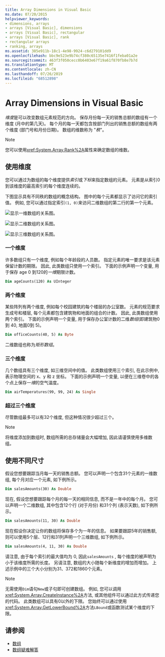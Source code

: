 ```yaml
---
title: Array Dimensions in Visual Basic
ms.date: 07/20/2015
helpviewer_keywords:
- dimensions, arrays
- arrays [Visual Basic], dimensions
- arrays [Visual Basic], rectangular
- arrays [Visual Basic], rank
- rectangular arrays
- ranking, arrays
ms.assetid: 385e911b-18c1-4e98-9924-c6d279101dd9
ms.openlocfilehash: bbc9e523e9b74cf380c65135e7416f1feba01a2e
ms.sourcegitcommit: 463f3f050cecc0b6403e67f19a61f870fb8e7b7d
ms.translationtype: MT
ms.contentlocale: zh-CN
ms.lasthandoff: 07/26/2019
ms.locfileid: "68512898"
---
```

# <a name="array-dimensions-in-visual-basic"></a>Array Dimensions in Visual Basic

*维度*是可以改变数组元素规范的方向。 保存月份每一天的销售总额的数组有一个维度 (月中的第几天)。 每个月的每一天都包含按部门列出的销售总额的数组有两个维度 (部门号和月份日期)。 数组的维数称为 "*秩*"。

> [!NOTE]
> 您可以使用<xref:System.Array.Rank%2A>属性来确定数组的维数。

## <a name="working-with-dimensions"></a>使用维度

您可以通过为数组的每个维度提供*索引*或*下标*来指定数组的元素。 元素是从索引0到该维度的最高索引的每个维度连续的。

下图显示具有不同秩的数组的概念结构。 图中的每个元素都显示了访问它的索引值。 例如, 您可以通过指定索引`(1, 0)`来访问二维数组的第二行的第一个元素。

![显示一维数组的关系图。](./media/array-dimensions/one-dimensional-array.gif)

![显示二维数组的关系图。](./media/array-dimensions/two-dimensional-array.gif)

![显示三维数组的关系图。](./media/array-dimensions/three-dimensional-array.gif)

### <a name="one-dimension"></a>一个维度

许多数组只有一个维度, 例如每个年龄段的人员数。 指定元素的唯一要求是该元素保留计数的期限。 因此, 此类数组只使用一个索引。 下面的示例声明一个变量, 用于保存 age 0 到120的*一维*期限计数。

```vb
Dim ageCounts(120) As UInteger
```

### <a name="two-dimensions"></a>两个维度

某些阵列有两个维度, 例如每个校园建筑的每个楼层的办公室数。 元素的规范要求生成号和楼层, 每个元素都包含建筑物和地面的组合的计数。 因此, 此类数组使用两个索引。 下面的示例声明一个变量, 用于保存办公室计数的二维*数组*(即建筑物0到 40, 地面0到 5)。

```vb
Dim officeCounts(40, 5) As Byte
```

二维数组也称为*矩形数组*。

### <a name="three-dimensions"></a>三个维度

几个数组具有三个维度, 如三维空间中的值。 此类数组使用三个索引, 在此示例中, 表示物理空间的 x、y 和 z 坐标。 下面的示例声明一个变量, 以便在三维卷中的各个点上保存一*维*的空气温度。

```vb
Dim airTemperatures(99, 99, 24) As Single
```

### <a name="more-than-three-dimensions"></a>超过三个维度

尽管数组最多可以有32个维度, 但这种情况很少超过三个。

> [!NOTE]
> 将维度添加到数组时, 数组所需的总存储量会大幅增加, 因此请谨慎使用多维数组。

## <a name="using-different-dimensions"></a>使用不同尺寸

假设您想要跟踪当月每一天的销售总额。 您可以声明一个包含31个元素的一维数组, 每个月对应一个元素, 如下例所示。

```vb
Dim salesAmounts(30) As Double
```

现在, 假设您想要跟踪每个月的每一天的相同信息, 而不是一年中的每个月。 您可以声明一个二维数组, 其中包含12个行 (对于月份) 和31个列 (表示天数), 如下例所示。

```vb
Dim salesAmounts(11, 30) As Double
```

现在假设你决定让你的数组将保存多个为一年的信息。 如果要跟踪5年的销售额, 则可以使用5个层、12行和31列声明一个三维数组, 如下例所示。

```vb
Dim salesAmounts(4, 11, 30) As Double
```

请注意, 由于每个索引的最大值均为 0, 因此`salesAmounts` , 每个维度的被声明为小于该维度所需的长度。 另请注意, 数组的大小随每个新维度的增加而增加。 上述示例中的三个大小分别为31、372和1860个元素。

> [!NOTE]
> 无需使用`Dim`语句`New`或子句即可创建数组。 例如, 您可以调用<xref:System.Array.CreateInstance%2A>方法, 或其他组件可以通过此方式传递您的代码。 此类数组可以具有0以外的下限。 您始终可以通过使用<xref:System.Array.GetLowerBound%2A>方法`LBound`或函数测试某个维度的下限。

## <a name="see-also"></a>请参阅

- [数组](../../../../visual-basic/programming-guide/language-features/arrays/index.md)
- [数组疑难解答](../../../../visual-basic/programming-guide/language-features/arrays/troubleshooting-arrays.md)
